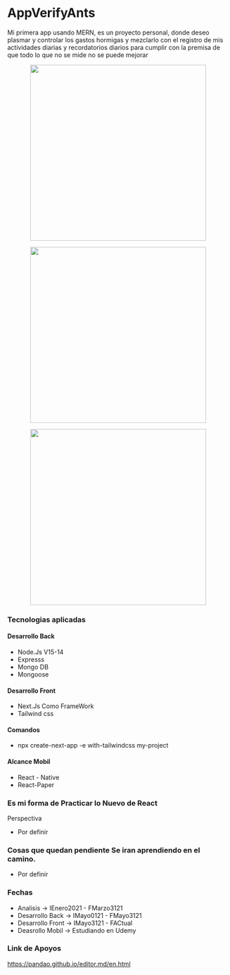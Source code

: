 # AppVerifyAnts
Mi primera app usando MERN, es un proyecto personal, donde deseo plasmar y controlar los gastos hormigas y mezclarlo con el registro de mis actividades diarias y recordatorios diarios para cumplir con la premisa de que todo lo que no se mide no se puede mejorar

<p align="center"><img src="https://alejandrojs.files.wordpress.com/2019/09/ios-android-development-using-react-native.png" width="400"> </p>

<p align="center"><img src="https://i.morioh.com/2019/12/24/53dcf7ce495e.jpg" width="400"> </p>

<p align="center"><img src="https://www.atsistemas.com/dam/jcr:20b575da-1767-43dc-b18f-4f2a9f722877/1375-775-tailwind-css.png" width="400"> </p>


### Tecnologias aplicadas 
#### Desarrollo Back 
- Node.Js V15-14 
- Expresss 
- Mongo DB
- Mongoose 

#### Desarrollo Front  
- Next.Js Como FrameWork
- Tailwind css 

#### Comandos 
- npx create-next-app -e with-tailwindcss my-project

#### Alcance Mobil 
- React - Native 
- React-Paper 

### Es mi forma de Practicar lo Nuevo de React 

Perspectiva
- Por definir 

### Cosas que quedan pendiente Se iran aprendiendo en el camino. 
- Por definir 

### Fechas

- Analisis         -> IEnero2021 - FMarzo3121 
- Desarrollo Back  -> IMayo0121 - FMayo3121
- Desarrollo Front -> IMayo3121 - FACtual
- Deasrollo Mobil  -> Estudiando en Udemy  

### Link de Apoyos  
https://pandao.github.io/editor.md/en.html
